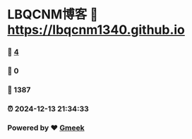# LBQCNM博客 :link: https://lbqcnm1340.github.io 
### :page_facing_up: [4](https://lbqcnm1340.github.io/tag.html) 
### :speech_balloon: 0 
### :hibiscus: 1387 
### :alarm_clock: 2024-12-13 21:34:33 
### Powered by :heart: [Gmeek](https://github.com/Meekdai/Gmeek)
